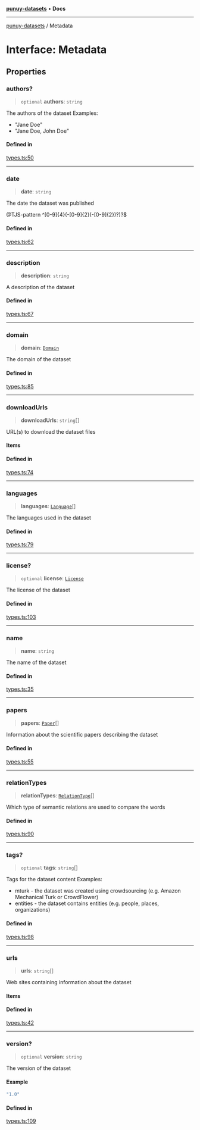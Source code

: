 [**punuy-datasets**](../README.md) • **Docs**

***

[punuy-datasets](../README.md) / Metadata

# Interface: Metadata

## Properties

### authors?

> `optional` **authors**: `string`

The authors of the dataset
Examples:
- "Jane Doe"
- "Jane Doe, John Doe"

#### Defined in

[types.ts:50](https://github.com/andrefs/punuy-datasets/blob/18dcb3cb711b27086836a10dccb7c779dadebb01/src/lib/types.ts#L50)

***

### date

> **date**: `string`

The date the dataset was published

@TJS-pattern ^[0-9]{4}(-[0-9]{2}(-[0-9]{2})?)?$

#### Defined in

[types.ts:62](https://github.com/andrefs/punuy-datasets/blob/18dcb3cb711b27086836a10dccb7c779dadebb01/src/lib/types.ts#L62)

***

### description

> **description**: `string`

A description of the dataset

#### Defined in

[types.ts:67](https://github.com/andrefs/punuy-datasets/blob/18dcb3cb711b27086836a10dccb7c779dadebb01/src/lib/types.ts#L67)

***

### domain

> **domain**: [`Domain`](../type-aliases/Domain.md)

The domain of the dataset

#### Defined in

[types.ts:85](https://github.com/andrefs/punuy-datasets/blob/18dcb3cb711b27086836a10dccb7c779dadebb01/src/lib/types.ts#L85)

***

### downloadUrls

> **downloadUrls**: `string`[]

URL(s) to download the dataset files

#### Items

#### Defined in

[types.ts:74](https://github.com/andrefs/punuy-datasets/blob/18dcb3cb711b27086836a10dccb7c779dadebb01/src/lib/types.ts#L74)

***

### languages

> **languages**: [`Language`](../type-aliases/Language.md)[]

The languages used in the dataset

#### Defined in

[types.ts:79](https://github.com/andrefs/punuy-datasets/blob/18dcb3cb711b27086836a10dccb7c779dadebb01/src/lib/types.ts#L79)

***

### license?

> `optional` **license**: [`License`](License.md)

The license of the dataset

#### Defined in

[types.ts:103](https://github.com/andrefs/punuy-datasets/blob/18dcb3cb711b27086836a10dccb7c779dadebb01/src/lib/types.ts#L103)

***

### name

> **name**: `string`

The name of the dataset

#### Defined in

[types.ts:35](https://github.com/andrefs/punuy-datasets/blob/18dcb3cb711b27086836a10dccb7c779dadebb01/src/lib/types.ts#L35)

***

### papers

> **papers**: [`Paper`](Paper.md)[]

Information about the scientific papers describing the dataset

#### Defined in

[types.ts:55](https://github.com/andrefs/punuy-datasets/blob/18dcb3cb711b27086836a10dccb7c779dadebb01/src/lib/types.ts#L55)

***

### relationTypes

> **relationTypes**: [`RelationType`](../type-aliases/RelationType.md)[]

Which type of semantic relations are used to compare the words

#### Defined in

[types.ts:90](https://github.com/andrefs/punuy-datasets/blob/18dcb3cb711b27086836a10dccb7c779dadebb01/src/lib/types.ts#L90)

***

### tags?

> `optional` **tags**: `string`[]

Tags for the dataset content
Examples:
- mturk - the dataset was created using crowdsourcing (e.g. Amazon Mechanical Turk or CrowdFlower)
- entities - the dataset contains entities (e.g. people, places, organizations)

#### Defined in

[types.ts:98](https://github.com/andrefs/punuy-datasets/blob/18dcb3cb711b27086836a10dccb7c779dadebb01/src/lib/types.ts#L98)

***

### urls

> **urls**: `string`[]

Web sites containing information about the dataset

#### Items

#### Defined in

[types.ts:42](https://github.com/andrefs/punuy-datasets/blob/18dcb3cb711b27086836a10dccb7c779dadebb01/src/lib/types.ts#L42)

***

### version?

> `optional` **version**: `string`

The version of the dataset

#### Example

```ts
"1.0"
```

#### Defined in

[types.ts:109](https://github.com/andrefs/punuy-datasets/blob/18dcb3cb711b27086836a10dccb7c779dadebb01/src/lib/types.ts#L109)
